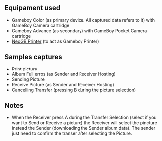 ## Equipament used
- Gameboy Color (as primary device. All captured data refers to it) with GameBoy Camera cartridge
- Gameboy Advance (as secondary) with GameBoy Pocket Camera cartridge
- [NeoGB Printer](https://github.com/zenaro147/NeoGB-Printer) (to act as Gameboy Printer)

## Samples captures
- Print picture
- Album Full erros (as Sender and Receiver Hosting)
- Sending Picture
- Receive Picture  (as Sender and Receiver Hosting)
- Cancelling Transfer (pressing B during the picture selection)

## Notes
- When the Receiver press A during the Transfer Selection (select if you want to Send or Receive a picture) the Receiver will select the pincture instead the Sender (downloading the Sender album data). The sender just need to confirm the transer after selecting the Picture.
